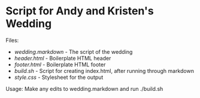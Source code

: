 Script for Andy and Kristen's Wedding
=====================================

Files:

- *wedding.markdown* - The script of the wedding
- *header.html* - Boilerplate HTML header
- *footer.html* - Boilerplate HTML footer
- *build.sh* - Script for creating index.html, after running through markdown
- *style.css* - Stylesheet for the output

Usage:
Make any edits to wedding.markdown and run ./build.sh

